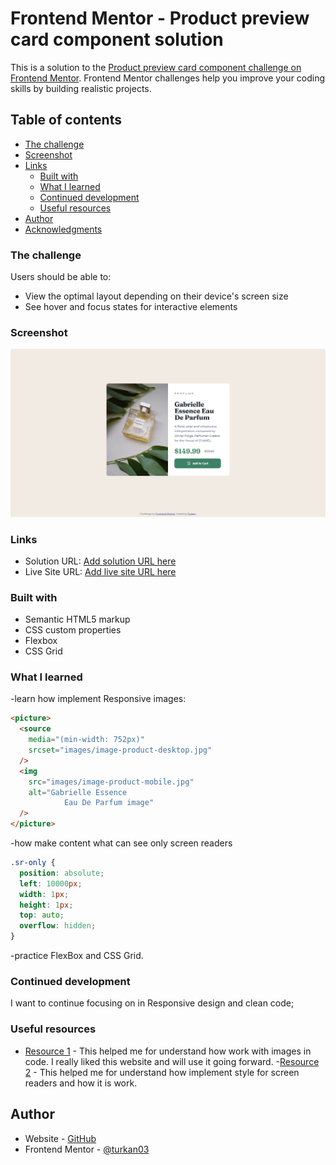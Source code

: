 # Frontend Mentor - Product preview card component solution

This is a solution to the [Product preview card component challenge on Frontend Mentor](https://www.frontendmentor.io/challenges/product-preview-card-component-GO7UmttRfa). Frontend Mentor challenges help you improve your coding skills by building realistic projects.

## Table of contents

- [The challenge](#the-challenge)
- [Screenshot](#screenshot)
- [Links](#links)
  - [Built with](#built-with)
  - [What I learned](#what-i-learned)
  - [Continued development](#continued-development)
  - [Useful resources](#useful-resources)
- [Author](#author)
- [Acknowledgments](#acknowledgments)

### The challenge

Users should be able to:

- View the optimal layout depending on their device's screen size
- See hover and focus states for interactive elements

### Screenshot

![](/images/Screenshot%202022-11-08%20at%2010-09-42%20Frontend%20Mentor%20Product%20preview%20card%20component.png)

### Links

- Solution URL: [Add solution URL here](https://github.com/turkan03/Product-preview-card-component.git)
- Live Site URL: [Add live site URL here](https://product-preview-card-component-turkan.netlify.app)

### Built with

- Semantic HTML5 markup
- CSS custom properties
- Flexbox
- CSS Grid

### What I learned

-learn how implement Responsive images:

```html
<picture>
  <source
    media="(min-width: 752px)"
    srcset="images/image-product-desktop.jpg"
  />
  <img
    src="images/image-product-mobile.jpg"
    alt="Gabrielle Essence
            Eau De Parfum image"
  />
</picture>
```

-how make content what can see only screen readers

```css
.sr-only {
  position: absolute;
  left: 10000px;
  width: 1px;
  height: 1px;
  top: auto;
  overflow: hidden;
}
```

-practice FlexBox and CSS Grid.

### Continued development

I want to continue focusing on in Responsive design and clean code;

### Useful resources

- [Resource 1](https://developer.mozilla.org/en-US/docs/Learn/HTML/Multimedia_and_embedding/Responsive_images) - This helped me for understand how work with images in code. I really liked this website and will use it going forward. -[Resource 2](https://www.freecodecamp.org/learn/responsive-web-design/applied-accessibility/make-elements-only-visible-to-a-screen-reader-by-using-custom-css) - This helped me for understand how implement style for screen readers and how it is work.

## Author

- Website - [GitHub](https://github.com/turkan03)
- Frontend Mentor - [@turkan03](https://www.frontendmentor.io/profile/turkan03)
